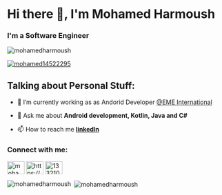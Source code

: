<h1 align="left">Hi there 👋, I'm Mohamed Harmoush</h1>
<h3 align="left">I'm a Software Engineer</h3>

<p align="left"> <img src="https://komarev.com/ghpvc/?username=mohamedharmoush&label=Profile%20views&color=0e75b6&style=flat" alt="mohamedharmoush" /> </p>

<p align="left"> <a href="https://twitter.com/mohamed14522295" target="blank"><img src="https://img.shields.io/twitter/follow/mohamed14522295?logo=twitter&style=for-the-badge" alt="mohamed14522295" /></a> </p>


## Talking about Personal Stuff:
- 🔭 I’m currently working as as Andorid Developer [@EME International](http://www.emeint.net/)

- 💬 Ask me about **Android development, Kotlin, Java and C#**

- 📫 How to reach me **[linkedIn](https://www.linkedin.com/in/mohamedharmoush/)**

<h3 align="left">Connect with me:</h3>
<p align="left">
<a href="https://twitter.com/mohamed14522295" target="blank"><img align="center" src="https://cdn.jsdelivr.net/npm/simple-icons@3.0.1/icons/twitter.svg" alt="mohamed14522295" height="30" width="40" /></a>
<a href="https://linkedin.com/in/https://www.linkedin.com/in/mohamedharmoush/" target="blank"><img align="center" src="https://cdn.jsdelivr.net/npm/simple-icons@3.0.1/icons/linkedin.svg" alt="https://www.linkedin.com/in/mohamedharmoush/" height="30" width="40" /></a>
<a href="https://stackoverflow.com/users/13321079" target="blank"><img align="center" src="https://cdn.jsdelivr.net/npm/simple-icons@3.0.1/icons/stackoverflow.svg" alt="13321079" height="30" width="40" /></a>
</p>

<p><img align="left" src="https://github-readme-stats.vercel.app/api/top-langs?username=mohamedharmoush&show_icons=true&locale=en&layout=compact" alt="mohamedharmoush" /></p>

<p>&nbsp;<img align="center" src="https://github-readme-stats.vercel.app/api?username=mohamedharmoush&show_icons=true&locale=en" alt="mohamedharmoush" /></p>
 
